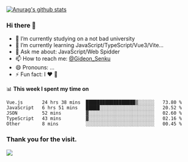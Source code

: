 [![Anurag's github stats](https://github-readme-stats.vercel.app/api?username=gideonsenku)](https://github.com/anuraghazra/github-readme-stats)
### Hi there 👋
- 🔭 I’m currently studying on a not bad university 
- 🌱 I’m currently learning JavaScript/TypeScript/Vue3/Vite...
- 💬 Ask me about: JavaScript/Web Spidder 
- 📫 How to reach me: [@Gideon_Senku](https://t.me/Gideon_Senku)
- 😄 Pronouns: ...
- ⚡ Fun fact: I ❤️ 🎵

📊 **This week I spent my time on**
<!--START_SECTION:waka-->
```text
Vue.js       24 hrs 38 mins  ██████████████████▒░░░░░░   73.80 % 
JavaScript   6 hrs 51 mins   █████░░░░░░░░░░░░░░░░░░░░   20.52 % 
JSON         52 mins         ▓░░░░░░░░░░░░░░░░░░░░░░░░   02.60 % 
TypeScript   43 mins         ▓░░░░░░░░░░░░░░░░░░░░░░░░   02.16 % 
Other        8 mins          ░░░░░░░░░░░░░░░░░░░░░░░░░   00.45 % 
```
<!--END_SECTION:waka-->


### Thank you for the visit.
![](http://profile-counter.glitch.me/gideonsenku/count.svg)
<!--
**GideonSenku/GideonSenku** is a ✨ _special_ ✨ repository because its `README.md` (this file) appears on your GitHub profile.

Here are some ideas to get you started:

- 🔭 I’m currently working on ...
- 🌱 I’m currently learning ...
- 👯 I’m looking to collaborate on ...
- 🤔 I’m looking for help with ...
- 💬 Ask me about ...
- 📫 How to reach me: ...
- 😄 Pronouns: ...
- ⚡ Fun fact: ...
-->
